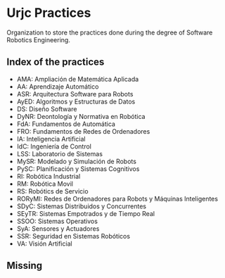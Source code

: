 # Urjc Practices
Organization to store the practices done during the degree of Software Robotics Engineering.

## Index of the practices

- AMA: Ampliación de Matemática Aplicada
- AA: Aprendizaje Automático
- ASR: Arquitectura Software para Robots
- AyED: Algoritmos y Estructuras de Datos
- DS: Diseño Software
- DyNR: Deontología y Normativa en Robótica
- FdA: Fundamentos de Automática
- FRO: Fundamentos de Redes de Ordenadores
- IA: Inteligencia Artificial 
- IdC: Ingeniería de Control
- LSS: Laboratorio de Sistemas
- MySR: Modelado y Simulación de Robots
- PySC: Planificación y Sistemas Cognitivos
- RI: Robótica Industrial
- RM: Robótica Movil
- RS: Robótics de Servicio
- RORyMI: Redes de Ordenadores para Robots y Máquinas Inteligentes
- SDyC: Sistemas Distribuidos y Concurrentes
- SEyTR: Sistemas Empotrados y de Tiempo Real
- SSOO: Sistemas Operativos
- SyA: Sensores y Actuadores
- SSR: Seguridad en Sistemas Robóticos
- VA: Visión Artificial

## Missing

